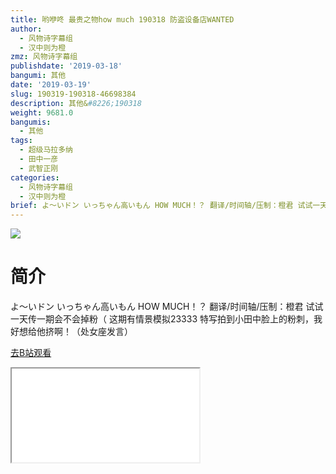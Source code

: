 ```yaml
---
title: 哟咿咚 最贵之物how much 190318 防盗设备店WANTED
author:
  - 风物诗字幕组
  - 汉中则为橙
zmz: 风物诗字幕组
publishdate: '2019-03-18'
bangumi: 其他
date: '2019-03-19'
slug: 190319-190318-46698384
description: 其他&#8226;190318
weight: 9681.0
bangumis:
  - 其他
tags:
  - 超级马拉多纳
  - 田中一彦
  - 武智正刚
categories:
  - 风物诗字幕组
  - 汉中则为橙
brief: よ～いドン いっちゃん高いもん HOW MUCH！？ 翻译/时间轴/压制：橙君 试试一天传一期会不会掉粉（ 这期有情景模拟23333 特写拍到小田中脸上的粉刺，我好想给他挤啊！（处女座发言）
---
```

![](https://i.imgur.com/UMM0lqH.jpg)
# 简介  
よ～いドン いっちゃん高いもん HOW MUCH！？
翻译/时间轴/压制：橙君
试试一天传一期会不会掉粉（
这期有情景模拟23333
特写拍到小田中脸上的粉刺，我好想给他挤啊！（处女座发言）  

[去B站观看](https://www.bilibili.com/video/av46698384/)
<div class ="resp-container"><iframe class="testiframe" src="//player.bilibili.com/player.html?aid=46698384"", scrolling="no", allowfullscreen="true" > </iframe></div> 
